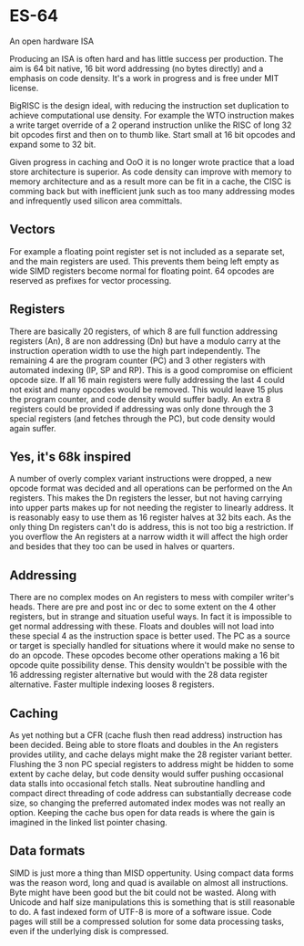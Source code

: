 # ES-64
An open hardware ISA

Producing an ISA is often hard and has little success per production. The aim is 64 bit native, 16 bit word addressing (no bytes directly) and a emphasis on code density. It's a work in progress and is free under MIT license.

BigRISC is the design ideal, with reducing the instruction set duplication to achieve computational use density. For example the WTO instruction makes a write target override of a 2 operand instruction unlike the RISC of long 32 bit opcodes first and then on to thumb like. Start small at 16 bit opcodes and expand some to 32 bit.

Given progress in caching and OoO it is no longer wrote practice that a load store architecture is superior. As code density can improve with memory to memory architecture and as a result more can be fit in a cache, the CISC is comming back but with inefficient junk such as too many addressing modes and infrequently used silicon area committals.

## Vectors
For example a floating point register set is not included as a separate set, and the main registers are used. This prevents them being left empty as wide SIMD registers become normal for floating point. 64 opcodes are reserved as prefixes for vector processing.

## Registers
There are basically 20 registers, of which 8 are full function addressing registers (An), 8 are non addressing (Dn) but have a modulo carry at the instruction operation width to use the high part independently. The remaining 4 are the program counter (PC) and 3 other registers with automated indexing (IP, SP and RP). This is a good compromise on efficient opcode size. If all 16 main registers were fully addressing the last 4 could not exist and many opcodes would be removed. This would leave 15 plus the program counter, and code density would suffer badly. An extra 8 registers could be provided if addressing was only done through the 3 special registers (and fetches through the PC), but code density would again suffer.

## Yes, it's 68k inspired
A number of overly complex variant instructions were dropped, a new opcode format was decided and all operations can be performed on the An registers. This makes the Dn registers the lesser, but not having carrying into upper parts makes up for not needing the register to linearly address. It is reasonably easy to use them as 16 register halves at 32 bits each. As the only thing Dn registers can't do is address, this is not too big a restriction. If you overflow the An registers at a narrow width it will affect the high order and besides that they too can be used in halves or quarters.

## Addressing
There are no complex modes on An registers to mess with compiler writer's heads. There are pre and post inc or dec to some extent on the 4 other registers, but in strange and situation useful ways. In fact it is impossible to get normal addressing with these. Floats and doubles will not load into these special 4 as the instruction space is better used. The PC as a source or target is specially handled for situations where it would make no sense to do an opcode. These opcodes become other operations making a 16 bit opcode quite possibility dense. This density wouldn't be possible with the 16 addressing register alternative but would with the 28 data register alternative. Faster multiple indexing looses 8 registers.

## Caching
As yet nothing but a CFR (cache flush then read address) instruction has been decided. Being able to store floats and doubles in the An registers provides utility, and cache delays might make the 28 register variant better. Flushing the 3 non PC special registers to address might be hidden to some extent by cache delay, but code density would suffer pushing occasional data stalls into occasional fetch stalls. Neat subroutine handling and compact direct threading of code address can substantially decrease code size, so changing the preferred automated index modes was not really an option. Keeping the cache bus open for data reads is where the gain is imagined in the linked list pointer chasing.

## Data formats
SIMD is just more a thing than MISD oppertunity. Using compact data forms was the reason word, long and quad is available on almost all instructions. Byte might have been good but the bit could not be wasted. Along with Unicode and half size manipulations this is something that is still reasonable to do. A fast indexed form of UTF-8 is more of a software issue. Code pages will still be a compressed solution for some data processing tasks, even if the underlying disk is compressed.


